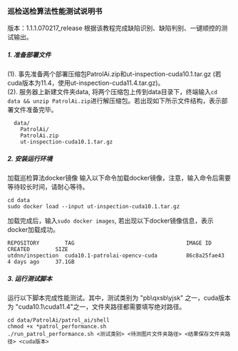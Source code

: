 ### 巡检送检算法性能测试说明书
版本：1.1.1.070217_release
根据该教程完成缺陷识别、缺陷判别、一键顺控的测试输出。
##### 1. 准备部署文件
(1). 事先准备两个部署压缩包PatrolAi.zip和ut-inspection-cuda10.1.tar.gz (若cuda版本为11.4，使用ut-inspection-cuda11.4.tar.gz)。  
(2). 服务器上新建文件夹data, 将两个压缩包上传到data目录下，终端输入```cd data && unzip PatrolAi.zip```进行解压缩包。若出现如下所示文件结构，表示部署文件准备完毕。
```
  data/
    PatrolAi/
    PatrolAi.zip
    ut-inspection-cuda10.1.tar.gz
```
##### 2. 安装运行环境
加载巡检算法docker镜像
输入以下命令加载docker镜像，注意，输入命令后需要等待较长时间，请耐心等待。
```
cd data
sudo docker load --input ut-inspection-cuda10.1.tar.gz
```
加载完成后，输入```sudo docker images```, 若出现以下docker镜像信息，表示docker加载成功。
```
REPOSITORY        TAG                                   IMAGE ID       CREATED        SIZE
utdnn/inspection  cuda10.1-patrolai-opencv-cuda         86c8a25fae43   4 days ago     37.1GB
```
##### 3. 运行测试脚本
运行以下脚本完成性能测试。其中，测试类别为 "pb\qxsb\yjsk" 之一，cuda版本为 "cuda10.1\cuda11.4"之一，文件夹路径都需要填写绝对路径。
```
cd data/PatrolAi/patrol_ai/shell
chmod +x *patrol_performance.sh
./run_patrol_performance.sh <测试类别> <待测图片文件夹路径> <结果保存文件夹路径> <cuda版本>
```
